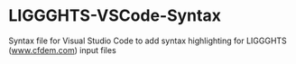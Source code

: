 # LIGGGHTS-VSCode-Syntax
Syntax file for Visual Studio Code to add syntax highlighting for LIGGGHTS (www.cfdem.com) input files
